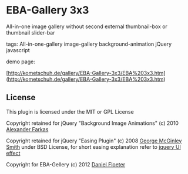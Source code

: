 EBA-Gallery 3x3
===============

All-in-one image gallery without second external thumbnail-box or thumbnail slider-bar

tags: All-in-one-gallery image-gallery background-animation jQuery javascript

demo page:

[http://kometschuh.de/gallery/EBA-Gallery-3x3/EBA%203x3.htm] (http://kometschuh.de/gallery/EBA-Gallery-3x3/EBA%203x3.htm)

## License

This plugin is licensed under the MIT or GPL License

Copyright retained for jQuery "Background Image Animations" (c) 2010 [Alexander Farkas](http://tympanus.net/codrops/2010/05/05/beautiful-background-image-navigation-with-jquery/)

Copyright retained for jQuery "Easing Plugin" (c) 2008 [George McGinley Smith](http://gsgd.co.uk/sandbox/jquery/easing/) under BSD License, 
for short easing explanation refer to [jquery UI effect](http://jqueryui.com/demos/effect/#easing)

Copyright for EBA-Gellery (c) 2012 [Daniel Floeter](http://www.kometschuh.de)